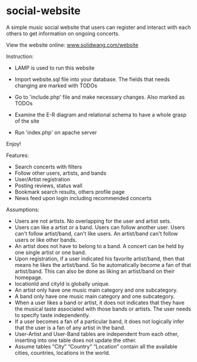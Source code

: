 # social-website
  A simple music social website that users can register and interact with each others to get information on ongoing concerts. 

View the website online: www.solidwang.com/website

Instruction:

- LAMP is used to run this website

- Import website.sql file into your database. The fields that needs changing are marked with TODOs

- Go to 'include.php' file and make necessary changes. Also marked as TODOs

- Examine the E-R diagram and relational schema to have a whole grasp of the site

- Run 'index.php' on apache server

Enjoy!

  
  
  


Features:

- Search concerts with filters
- Follow other users, artists, and bands
- User/Artist registration
- Posting reviews, status wall
- Bookmark search results, others profile page
- News feed upon login including recommended concerts



Assumptions:

- Users are not artists. No overlapping for the user and artist sets.
- Users can like a artist or a band. Users can follow another user. Users can't follow artist/band, can't like users. An artist/band can't follow users or like other bands.
- An artist does not have to belong to a band. A concert can be held by one single artist or one band.
- Upon registration, if a user indicated his favorite artist/band, then that means he likes the artist/band. So he automatically become a fan of that artist/band. This can also be done as liking an artist/band on their homepage.
- locationId and cityId is globally unique.
- An artist only have one music main category and one subcategory.
- A band only have one music main category and one subcategory.
- When a user likes a band or artist, it does not indicates that they have the musical taste associated with those bands or artists. The user needs to specify taste independently.
- If a user becomes a fan of a particular band, it does not logically infer that the user is a fan of any artist in the band.
- User-Artist and User-Band tables are independent from each other, inserting into one table does not update the other.
- Assume tables “City” “Country” “Location” contain all the available cities, countries, locations in the world.
